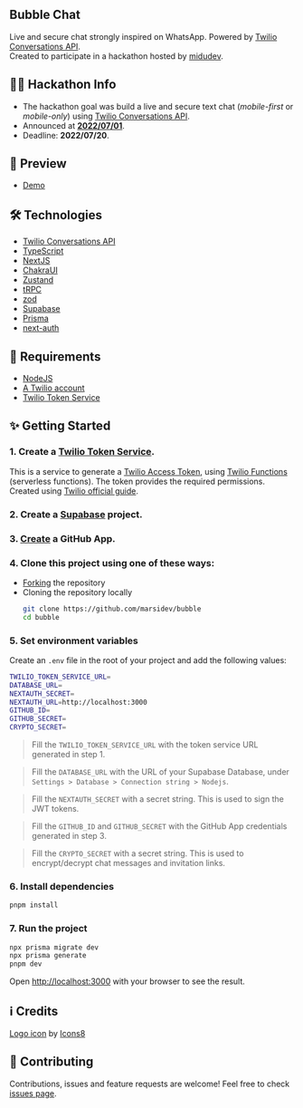 ## Bubble Chat
Live and secure chat strongly inspired on WhatsApp. Powered by [Twilio Conversations API](https://www.twilio.com/messaging/conversations-api). <br />
Created to participate in a hackathon hosted by [midudev](https://www.github.com/midudev).

<!-- ## 🚀 Preview
App preview before deadline and project review: <br />
<div style="display:flex; flex-direction:column; text-align:center; align-items:center; gap:1em;">
  <div style="display:flex; gap:1em; justify-content:center;">
    <img src="preview/preview-1.png" alt="Preview of Climatic on an iPhone 12 PRO MAX" width="35%"/>
    <img src="preview/preview-2.png" alt="Preview of Climatic on an iPad PRO 11" width="55%"/>
  </div>
  <img src="preview/preview-3.png" alt="Preview of Climatic on a Mackbook Air" width="90%"/>
</div>
> Screenshots provided by [webmobilefirst](https://www.webmobilefirst.com/en/). -->

## 👨‍💻 Hackathon Info
- The hackathon goal was build a live and secure text chat (*mobile-first* or *mobile-only*) using [Twilio Conversations API](https://www.twilio.com/messaging/conversations-api).
- Announced at **[2022/07/01](https://www.twitch.tv/videos/1519558242)**.
- Deadline: **2022/07/20**.

## 🚀 Preview
- [Demo](https://bubble-marsiglia.vercel.app)

## 🛠️ Technologies
- [Twilio Conversations API](https://www.twilio.com/messaging/conversations-api)
- [TypeScript](https://github.com/microsoft/TypeScript)
- [NextJS](https://github.com/vercel/next.js/)
- [ChakraUI](https://github.com/chakra-ui/chakra-ui)
- [Zustand](https://github.com/pmndrs/zustand)
- [tRPC](https://github.com/trpc/trpc)
- [zod](https://github.com/colinhacks/zod)
- [Supabase](https://github.com/supabase/supabase)
- [Prisma](https://github.com/prisma/prisma)
- [next-auth](https://github.com/nextauthjs/next-auth)

## 🧰 Requirements
- [NodeJS](https://nodejs.org)
- [A Twilio account](https://www.twilio.com)
- [Twilio Token Service](https://github.com/marsidev/twilio-token-service)

## ✨ Getting Started

### 1. Create a [Twilio Token Service](https://github.com/marsidev/twilio-token-service).
This is a service to generate a [Twilio Access Token](https://www.twilio.com/docs/iam/access-tokens), using [Twilio Functions](https://www.twilio.com/docs/runtime/functions) (serverless functions). The token provides the required permissions. Created using [Twilio official guide](https://www.twilio.com/blog/generate-access-token-twilio-chat-video-voice-using-twilio-functions).

### 2. Create a [Supabase](https://app.supabase.com/) project.

### 3. [Create](https://docs.github.com/es/developers/apps/building-oauth-apps/creating-an-oauth-app) a GitHub App.

### 4. Clone this project using one of these ways:
- [Forking](https://github.com/marsidev/bubble/fork) the repository
- Cloning the repository locally
  ```bash
  git clone https://github.com/marsidev/bubble
  cd bubble
  ```
 
### 5. Set environment variables
Create an `.env` file in the root of your project and add the following values:
```bash
TWILIO_TOKEN_SERVICE_URL=
DATABASE_URL=
NEXTAUTH_SECRET=
NEXTAUTH_URL=http://localhost:3000
GITHUB_ID=
GITHUB_SECRET=
CRYPTO_SECRET=
```
> Fill the `TWILIO_TOKEN_SERVICE_URL` with the token service URL generated in step 1.

> Fill the `DATABASE_URL` with the URL of your Supabase Database, under `Settings > Database > Connection string > Nodejs`.

> Fill the `NEXTAUTH_SECRET` with a secret string. This is used to sign the JWT tokens.

> Fill the `GITHUB_ID` and `GITHUB_SECRET` with the GitHub App credentials generated in step 3.

> Fill the `CRYPTO_SECRET` with a secret string. This is used to encrypt/decrypt chat messages and invitation links.

### 6. Install dependencies
```bash
pnpm install
```

### 7. Run the project
```bash
npx prisma migrate dev
npx prisma generate
pnpm dev
```

Open [http://localhost:3000](http://localhost:3000) with your browser to see the result.

## ℹ️ Credits
<a target="_blank" href="https://icons8.com/icon/EEnPFPeiIW8t/whatsapp">Logo icon</a> by <a target="_blank" href="https://icons8.com">Icons8</a>

## 🤝 Contributing
Contributions, issues and feature requests are welcome!
Feel free to check [issues page](https://github.com/marsidev/bubble/issues).
